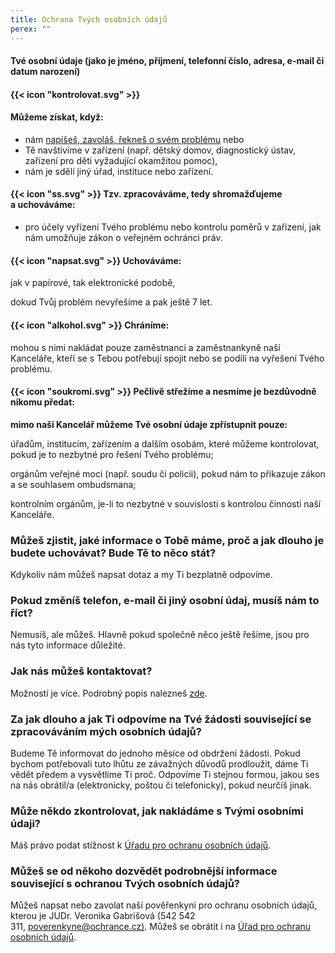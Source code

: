 ```yaml
---
title: Ochrana Tvých osobních údajů
perex: ""
---
```

#### **Tvé osobní údaje (jako je jméno, příjmení, telefonní číslo, adresa, e-mail či datum narození)**

#### {{< icon "kontrolovat.svg" >}}

#### **Můžeme získat, když:**

  

  

* nám [napíšeš, zavoláš, řekneš o svém problému](https://deti.ochrance.cz/kdo/jak/) nebo 
* Tě navštívíme v zařízení (např. dětský domov, diagnostický ústav, zařízení pro děti vyžadující okamžitou pomoc), 
* nám je sdělí jiný úřad, instituce nebo zařízení.

#### {{< icon "ss.svg" >}} Tzv. zpracováváme, tedy shromažďujeme a uchováváme:

  

  

* pro účely vyřízení Tvého problému nebo kontrolu poměrů v zařízení, jak nám umožňuje zákon o veřejném ochránci práv. 

#### {{< icon "napsat.svg" >}} Uchováváme:

jak v papírové, tak elektronické podobě, 

dokud Tvůj problém nevyřešíme a pak ještě 7 let. 

#### {{< icon "alkohol.svg" >}} Chráníme:

mohou s nimi nakládat pouze zaměstnanci a zaměstnankyně naší Kanceláře, kteří se s Tebou potřebují spojit nebo se podílí na vyřešení Tvého problému. 

#### {{< icon "soukromi.svg" >}} **Pečlivě střežíme a nesmíme je bezdůvodně nikomu předat:**

**mimo naši Kancelář můžeme Tvé osobní údaje zpřístupnit pouze:**

úřadům, institucím, zařízením a dalším osobám, které můžeme kontrolovat, pokud je to nezbytné pro řešení Tvého problému;

orgánům veřejné moci (např. soudu či policii), pokud nám to přikazuje zákon a se souhlasem ombudsmana;

kontrolním orgánům, je-li to nezbytné v souvislosti s kontrolou činnosti naší Kanceláře.

### **Můžeš zjistit, jaké informace o Tobě máme, proč a jak dlouho je budete uchovávat? Bude Tě to něco stát?**

Kdykoliv nám můžeš napsat dotaz a my Ti bezplatně odpovíme.

### **Pokud změníš telefon, e-mail či jiný osobní údaj, musíš nám to říct?**

Nemusíš, ale můžeš. Hlavně pokud společně něco ještě řešíme, jsou pro nás tyto informace důležité.

### **Jak nás můžeš kontaktovat?**

Možností je více. Podrobný popis nalezneš [zde](https://deti.ochrance.cz/kdo/jak/).

### **Za jak dlouho a jak Ti odpovíme na Tvé žádosti související se zpracováváním mých osobních údajů?**

Budeme Tě informovat do jednoho měsíce od obdržení žádosti. Pokud bychom potřebovali tuto lhůtu ze závažných důvodů prodloužit, dáme Ti vědět předem a vysvětlíme Ti proč. Odpovíme Ti stejnou formou, jakou ses na nás obrátil/a (elektronicky, poštou či telefonicky), pokud neurčíš jinak.

### Může někdo zkontrolovat, jak nakládáme s Tvými osobními údaji?

Máš právo podat stížnost k [Úřadu pro ochranu osobních údajů](http://www.uoou.cz/).

### **Můžeš se od někoho dozvědět podrobnější informace související s ochranou Tvých osobních údajů?**

Můžeš napsat nebo zavolat naší pověřenkyni pro ochranu osobních údajů, kterou je JUDr. Veronika Gabrišová (542 542 311, [poverenkyne@ochrance.cz)](mailto:poverenkyne@ochrance.cz). Můžeš se obrátit i na [Úřad pro ochranu osobních údajů](http://www.uoou.cz/).